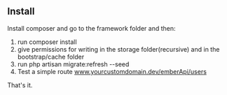 ## Install

Install composer and go to the framework folder and then:

1. run composer install
2. give permissions for writing in the storage folder(recursive) and in the bootstrap/cache folder
3. run php artisan migrate:refresh --seed
4. Test a simple route www.yourcustomdomain.dev/emberApi/users


That's it.
